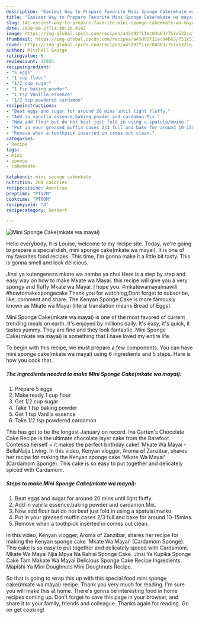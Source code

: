 ```yaml
---
description: "Easiest Way to Prepare Favorite Mini Sponge Cake(mkate wa mayai)"
title: "Easiest Way to Prepare Favorite Mini Sponge Cake(mkate wa mayai)"
slug: 141-easiest-way-to-prepare-favorite-mini-sponge-cakemkate-wa-mayai
date: 2020-06-27T14:49:30.416Z
image: https://img-global.cpcdn.com/recipes/a45d92f11ec04b63/751x532cq70/mini-sponge-cakemkate-wa-mayai-recipe-main-photo.jpg
thumbnail: https://img-global.cpcdn.com/recipes/a45d92f11ec04b63/751x532cq70/mini-sponge-cakemkate-wa-mayai-recipe-main-photo.jpg
cover: https://img-global.cpcdn.com/recipes/a45d92f11ec04b63/751x532cq70/mini-sponge-cakemkate-wa-mayai-recipe-main-photo.jpg
author: Mitchell George
ratingvalue: 5
reviewcount: 35934
recipeingredient:
- "5 eggs"
- "1 cup flour"
- "1/2 cup sugar"
- "1 tsp baking powder"
- "1 tsp Vanilla essence"
- "1/2 tsp powdered cardamon"
recipeinstructions:
- "Beat eggs and sugar for around 20 mins until light fluffy."
- "Add in vanilla essence,baking powder and cardamon.Mix."
- "Now add flour but do not beat just fold in using a spatula/mwiko."
- "Put in your greased muffin cases 2/3 full and bake for around 10-15mins."
- "Remove when a toothpick inserted in comes out clean."
categories:
- Recipe
tags:
- mini
- sponge
- cakemkate

katakunci: mini sponge cakemkate 
nutrition: 268 calories
recipecuisine: American
preptime: "PT12M"
cooktime: "PT60M"
recipeyield: "4"
recipecategory: Dessert

---
```



![Mini Sponge Cake(mkate wa mayai)](https://img-global.cpcdn.com/recipes/a45d92f11ec04b63/751x532cq70/mini-sponge-cakemkate-wa-mayai-recipe-main-photo.jpg)

Hello everybody, it is Louise, welcome to my recipe site. Today, we're going to prepare a special dish, mini sponge cake(mkate wa mayai). It is one of my favorites food recipes. This time, I'm gonna make it a little bit tasty. This is gonna smell and look delicious.

Jinsi ya kutengeneza mkate wa nembo ya chui Here is a step by step and easy way on how to make Mkate wa Mayai. this recipe will give you a very spongy and fluffy Mkate wa Mayai. I hope you. #mkatewamayaimawili #howtomakespongecake Thank you for watching,Dont forget to subscribe, like, comment and share. The Kenyan Sponge Cake is more famously known as Mkate wa Mayai (literal translation means Bread of Eggs).

Mini Sponge Cake(mkate wa mayai) is one of the most favored of current trending meals on earth. It's enjoyed by millions daily. It's easy, it's quick, it tastes yummy. They are fine and they look fantastic. Mini Sponge Cake(mkate wa mayai) is something that I have loved my entire life.


To begin with this recipe, we must prepare a few components. You can have mini sponge cake(mkate wa mayai) using 6 ingredients and 5 steps. Here is how you cook that.

<!--inarticleads1-->

##### The ingredients needed to make Mini Sponge Cake(mkate wa mayai):

1. Prepare 5 eggs
1. Make ready 1 cup flour
1. Get 1/2 cup sugar
1. Take 1 tsp baking powder
1. Get 1 tsp Vanilla essence
1. Take 1/2 tsp powdered cardamon


This has got to be the longest January on record. Ina Garten&#39;s Chocolate Cake Recipe is the ultimate chocolate layer cake from the Barefoot Contessa herself ~ it makes the perfect birthday cake! &#39;Mkate Wa Mayai - BellaNaija Living. In this video, Kenyan vlogger, Aroma of Zanzibar, shares her recipe for making the Kenyan sponge cake &#39;Mkate Wa Mayai&#39; (Cardamom Sponge). This cake is so easy to put together and delicately spiced with Cardamom. 

<!--inarticleads2-->

##### Steps to make Mini Sponge Cake(mkate wa mayai):

1. Beat eggs and sugar for around 20 mins until light fluffy.
1. Add in vanilla essence,baking powder and cardamon.Mix.
1. Now add flour but do not beat just fold in using a spatula/mwiko.
1. Put in your greased muffin cases 2/3 full and bake for around 10-15mins.
1. Remove when a toothpick inserted in comes out clean.


In this video, Kenyan vlogger, Aroma of Zanzibar, shares her recipe for making the Kenyan sponge cake &#39;Mkate Wa Mayai&#39; (Cardamom Sponge). This cake is so easy to put together and delicately spiced with Cardamom. Mkate Wa Mayai Njia Mpya Na Rahisi Sponge Cake. Jinsi Ya Kupika Sponge Cake Tam Makate Wa Mayai Delicious Sponge Cake Recipe Ingredients. Mapishi Ya Mini Doughnuts Mini Doughnuts Recipe. 

So that is going to wrap this up with this special food mini sponge cake(mkate wa mayai) recipe. Thank you very much for reading. I'm sure you will make this at home. There's gonna be interesting food in home recipes coming up. Don't forget to save this page in your browser, and share it to your family, friends and colleague. Thanks again for reading. Go on get cooking!
